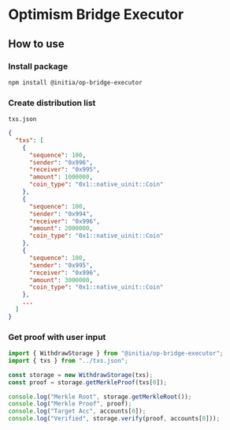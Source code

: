# Optimism Bridge Executor

## How to use

### Install package

```sh
npm install @initia/op-bridge-executor
```

### Create distribution list

`txs.json`

```json
{
  "txs": [
    {
      "sequence": 100,
      "sender": "0x996",
      "receiver": "0x995",
      "amount": 1000000,
      "coin_type": "0x1::native_uinit::Coin"
    },
    {
      "sequence": 100,
      "sender": "0x994",
      "receiver": "0x996",
      "amount": 2000000,
      "coin_type": "0x1::native_uinit::Coin"
    },
    {
      "sequence": 100,
      "sender": "0x995",
      "receiver": "0x996",
      "amount": 3000000,
      "coin_type": "0x1::native_uinit::Coin"
    },
    ...
  ]
}
```

### Get proof with user input

```javascript
import { WithdrawStorage } from "@initia/op-bridge-executor";
import { txs } from "../txs.json";

const storage = new WithdrawStorage(txs);
const proof = storage.getMerkleProof(txs[0]);

console.log("Merkle Root", storage.getMerkleRoot());
console.log("Merkle Proof", proof);
console.log("Target Acc", accounts[0]);
console.log("Verified", storage.verify(proof, accounts[0]));
```
